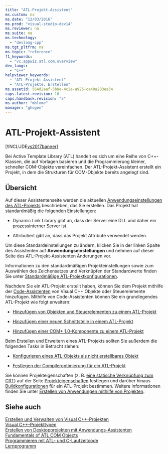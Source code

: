 ```yaml
---
title: "ATL-Projekt-Assistent"
ms.custom: na
ms.date: "12/03/2016"
ms.prod: "visual-studio-dev14"
ms.reviewer: na
ms.suite: na
ms.technology: 
  - "devlang-cpp"
ms.tgt_pltfrm: na
ms.topic: "reference"
f1_keywords: 
  - "vc.appwiz.atl.com.overview"
dev_langs: 
  - "C++"
helpviewer_keywords: 
  - "ATL-Projekt-Assistent"
  - "ATL-Projekte, Erstellen"
ms.assetid: 564d2aaf-5b8e-4c2a-a925-ca40a283ea34
caps.latest.revision: 10
caps.handback.revision: "5"
ms.author: "mblome"
manager: "ghogen"
---
```

# ATL-Projekt-Assistent
[!INCLUDE[vs2017banner](../../assembler/inline/includes/vs2017banner.md)]

Bei Active Template Library \(ATL\) handelt es sich um eine Reihe von C\+\+\-Klassen, die auf Vorlagen basieren und die Programmierung kleiner, schneller COM\-Objekte vereinfachen.  Der ATL\-Projekt\-Assistent erstellt ein Projekt, in dem die Strukturen für COM\-Objekte bereits angelegt sind.  
  
## Übersicht  
 Auf dieser Assistentenseite werden die aktuellen [Anwendungseinstellungen des ATL\-Projekts](../../atl/reference/application-settings-atl-project-wizard.md) beschrieben, das Sie erstellen.  Das Projekt hat standardmäßig die folgenden Einstellungen:  
  
-   Dynamic Link Library gibt an, dass der Server eine DLL und daher ein prozessinterner Server ist.  
  
-   Attributiert gibt an, dass das Projekt Attribute verwendet werden.  
  
 Um diese Standardeinstellungen zu ändern, klicken Sie in der linken Spalte des Assistenten auf **Anwendungseinstellungen** und nehmen auf dieser Seite des ATL\-Projekt\-Assistenten Änderungen vor.  
  
 Informationen zu den standardmäßigen Projekteinstellungen sowie zum Auswählen des Zeichensatzes und Verknüpfen der Standardwerte finden Sie unter [Standardmäßige ATL\-Projektkonfigurationen](../../atl/reference/default-atl-project-configurations.md).  
  
 Nachdem Sie ein ATL\-Projekt erstellt haben, können Sie dem Projekt mithilfe der [Code\-Assistenten](../../ide/adding-functionality-with-code-wizards-cpp.md) von Visual C\+\+ Objekte oder Steuerelemente hinzufügen.  Mithilfe von Code\-Assistenten können Sie ein grundlegendes ATL\-Projekt wie folgt erweitern:  
  
-   [Hinzufügen von Objekten und Steuerelementen zu einem ATL\-Projekt](../../atl/reference/adding-objects-and-controls-to-an-atl-project.md)  
  
-   [Hinzufügen einer neuen Schnittstelle in einem ATL\-Projekt](../../atl/reference/adding-a-new-interface-in-an-atl-project.md)  
  
-   [Hinzufügen einer COM\+ 1.0\-Komponente zu einem ATL\-Projekt](../../atl/reference/adding-an-atl-com-plus-1-0-component.md)  
  
 Beim Erstellen und Erweitern eines ATL\-Projekts sollten Sie außerdem die folgenden Tasks in Betracht ziehen:  
  
-   [Konfigurieren eines ATL\-Objekts als nicht erstellbares Objekt](../../atl/reference/making-an-atl-object-noncreatable.md)  
  
-   [Festlegen der Compileroptimierung für ein ATL\-Projekt](../../atl/reference/specifying-compiler-optimization-for-an-atl-project.md)  
  
 Sie können Projekteigenschaften \(z. B. [eine statische Verknüpfung zum CRT](../../atl/programming-with-atl-and-c-run-time-code.md)\) auf der Seite [Projekteigenschaften](../../ide/general-property-page-project.md) festlegen und darüber hinaus [Buildkonfigurationen](../Topic/Understanding%20Build%20Configurations.md) für ein ATL\-Projekt bestimmen.  Weitere Informationen finden Sie unter [Erstellen von Anwendungen mithilfe von Projekten](assetId:///3339fa90-bac2-4b95-8361-662a2e0e7dfe).  
  
## Siehe auch  
 [Erstellen und Verwalten von Visual C\+\+\-Projekten](../../ide/creating-and-managing-visual-cpp-projects.md)   
 [Visual C\+\+\-Projekttypen](../../ide/visual-cpp-project-types.md)   
 [Erstellen von Desktopprojekten mit Anwendungs\-Assistenten](../../ide/creating-desktop-projects-by-using-application-wizards.md)   
 [Fundamentals of ATL COM Objects](../../atl/fundamentals-of-atl-com-objects.md)   
 [Programmieren mit ATL\- und C\-Laufzeitcode](../../atl/programming-with-atl-and-c-run-time-code.md)   
 [Lernprogramm](../../atl/active-template-library-atl-tutorial.md)